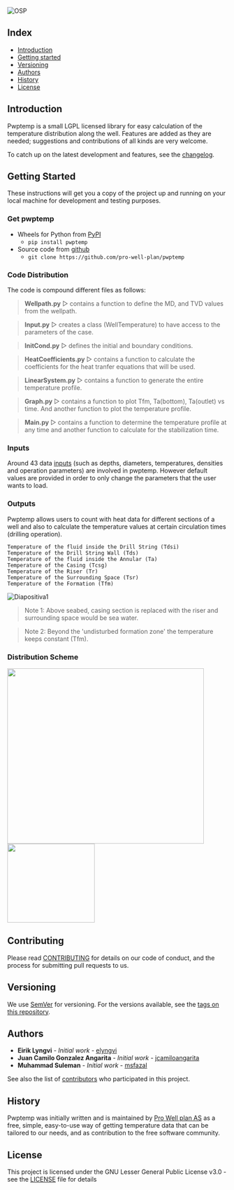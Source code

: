 ![OSP](https://user-images.githubusercontent.com/52009346/62771366-56c69f00-ba9d-11e9-9c86-a868bf3a1180.png)

## Index ##

* [Introduction](#introduction)
* [Getting started](#getting-started)
* [Versioning](#versioning)
* [Authors](#authors)
* [History](#history)
* [License](#license)

## Introduction
Pwptemp is a small LGPL licensed library for easy calculation of the
temperature distribution along the well. Features are added as they
are needed; suggestions and contributions of all kinds are very welcome.

To catch up on the latest development and features, see the [changelog](CHANGELOG.md).

## Getting Started

These instructions will get you a copy of the project up and running on your local machine for development and testing purposes.

### Get pwptemp

* Wheels for Python from [PyPI](https://pypi.python.org/pypi/pwptemp/)
    * `pip install pwptemp`
* Source code from [github](https://github.com/pro-well-plan/pwptemp)
    * `git clone https://github.com/pro-well-plan/pwptemp`

### Code Distribution

The code is compound different files as follows:

> **Wellpath.py** ▷ contains a function to define the MD, and TVD values from the wellpath.

> **Input.py** ▷ creates a class (WellTemperature) to have access to the parameters of the case.

> **InitCond.py** ▷ defines the initial and boundary conditions.

> **HeatCoefficients.py** ▷ contains a function to calculate the coefficients for the heat tranfer equations that will be used.

> **LinearSystem.py** ▷ contains a function to generate the entire temperature profile. 

> **Graph.py** ▷ contains a function to plot Tfm, Ta(bottom), Ta(outlet) vs time. And another function to plot the temperature profile.

> **Main.py** ▷ contains a function to determine the temperature profile at any time and another function to calculate for the stabilization time.

### Inputs

Around 43 data [inputs](inputs.md) (such as depths, diameters, temperatures, densities and operation parameters) are involved in pwptemp. However default values are provided in order to only change the parameters that the user wants to load.

### Outputs

Pwptemp allows users to count with heat data for different sections of a well and also to calculate the temperature values at certain circulation times (drilling operation).

```
Temperature of the fluid inside the Drill String (Tdsi)
Temperature of the Drill String Wall (Tds)
Temperature of the fluid inside the Annular (Ta)
Temperature of the Casing (Tcsg)
Temperature of the Riser (Tr)
Temperature of the Surrounding Space (Tsr)
Temperature of the Formation (Tfm)
```
![Diapositiva1](https://user-images.githubusercontent.com/52009346/62273419-d4efc980-b43d-11e9-974e-4cbbf086c0ff.JPG)

> Note 1: Above seabed, casing section is replaced with the riser and surrounding space would be sea water.

> Note 2: Beyond the 'undisturbed formation zone' the temperature keeps constant (Tfm).     

### Distribution Scheme

<img src="https://user-images.githubusercontent.com/52009346/62863045-fbe4b000-bd07-11e9-9bda-30330dc612d1.PNG" width="450" height="400"> <img src="https://user-images.githubusercontent.com/52009346/62856722-f4b4a680-bcf5-11e9-80ef-751e03b4dbc2.PNG" width="200" height="180">

## Contributing

Please read [CONTRIBUTING](CONTRIBUTING.md) for details on our code of conduct, and the process for submitting pull requests to us.

## Versioning

We use [SemVer](http://semver.org/) for versioning. For the versions available, see the [tags on this repository](https://github.com/your/project/tags). 

## Authors

* **Eirik Lyngvi** - *Initial work* - [elyngvi](https://github.com/elyngvi)
* **Juan Camilo Gonzalez Angarita** - *Initial work* - [jcamiloangarita](https://github.com/jcamiloangarita)
* **Muhammad Suleman** - *Initial work* - [msfazal](https://github.com/msfazal)


See also the list of [contributors](https://github.com/jcamiloangarita/WT/graphs/contributors) who participated in this project.

## History ##
Pwptemp was initially written and is maintained by [Pro Well plan
AS](http://www.prowellplan.com/) as a free, simple, easy-to-use way of getting
temperature data that can be tailored to our needs, and as contribution to the
free software community.

## License

This project is licensed under the GNU Lesser General Public License v3.0 - see the [LICENSE](LICENSE.md) file for details
